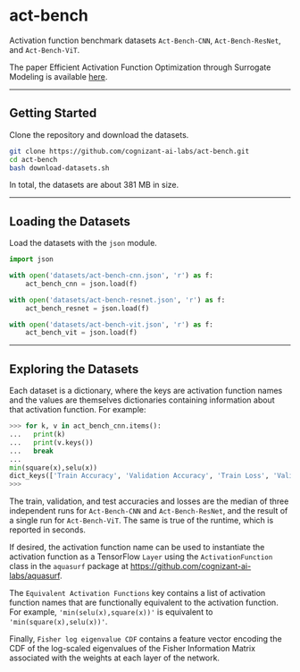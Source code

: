 # act-bench
Activation function benchmark datasets `Act-Bench-CNN`, `Act-Bench-ResNet`, and `Act-Bench-ViT`.

The paper Efficient Activation Function Optimization through Surrogate Modeling is available [here](https://arxiv.org/abs/2301.05785).

---

## Getting Started

Clone the repository and download the datasets.

```bash
git clone https://github.com/cognizant-ai-labs/act-bench.git
cd act-bench
bash download-datasets.sh
```

In total, the datasets are about 381 MB in size.

---

## Loading the Datasets

Load the datasets with the `json` module.

```python
import json

with open('datasets/act-bench-cnn.json', 'r') as f:
    act_bench_cnn = json.load(f)

with open('datasets/act-bench-resnet.json', 'r') as f:
    act_bench_resnet = json.load(f)

with open('datasets/act-bench-vit.json', 'r') as f:
    act_bench_vit = json.load(f)
```

---

## Exploring the Datasets

Each dataset is a dictionary, where the keys are activation function names and the values are themselves dictionaries containing information about that activation function.  For example:

```python
>>> for k, v in act_bench_cnn.items():
...   print(k)
...   print(v.keys())
...   break
... 
min(square(x),selu(x))
dict_keys(['Train Accuracy', 'Validation Accuracy', 'Train Loss', 'Validation Loss', 'Test Accuracy', 'Test Loss', 'Equivalent Activation Functions', 'Fisher log eigenvalue CDF', 'Runtime (s)'])
>>> 
```

The train, validation, and test accuracies and losses are the median of three independent runs for `Act-Bench-CNN` and `Act-Bench-ResNet`, and the result of a single run for `Act-Bench-ViT`.  The same is true of the runtime, which is reported in seconds.  

If desired, the activation function name can be used to instantiate the activation function as a TensorFlow `Layer` using the `ActivationFunction` class in the `aquasurf` package at https://github.com/cognizant-ai-labs/aquasurf.

The `Equivalent Activation Functions` key contains a list of activation function names that are functionally equivalent to the activation function.  For example, `'min(selu(x),square(x))'` is equivalent to `'min(square(x),selu(x))'`.

Finally, `Fisher log eigenvalue CDF` contains a feature vector encoding the CDF of the log-scaled eigenvalues of the Fisher Information Matrix associated with the weights at each layer of the network.
